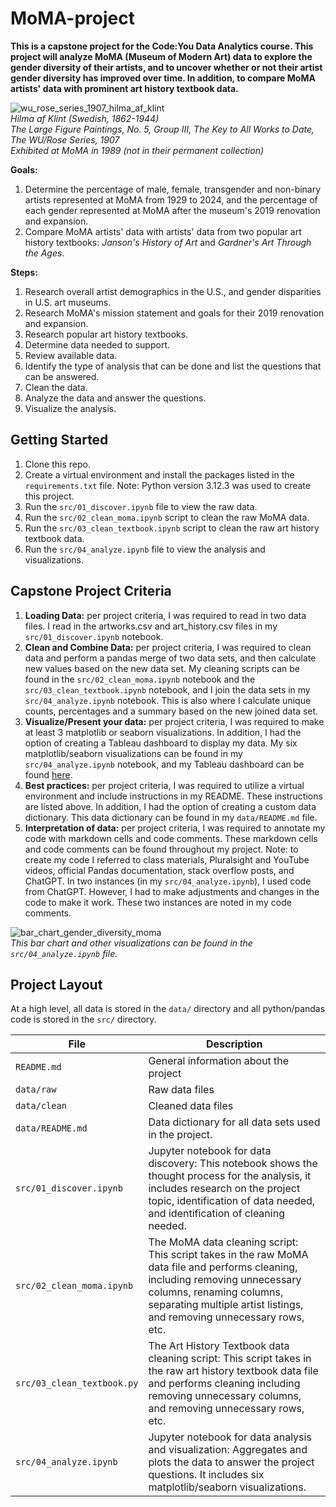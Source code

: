 # MoMA-project
**This is a capstone project for the Code:You Data Analytics course. This project will analyze MoMA (Museum of Modern Art) data to explore the gender diversity of their artists, and to uncover whether or not their artist gender diversity has improved over time. In addition, to compare MoMA artists' data with prominent art history textbook data.** 

![wu_rose_series_1907_hilma_af_klint](https://github.com/user-attachments/assets/bbd14a13-4c44-4a05-989b-00f2679da2b0) <br />
*Hilma af Klint (Swedish, 1862-1944)* <br />
*The Large Figure Paintings, No. 5, Group III, The Key to All Works to Date, The WU/Rose Series, 1907* <br />
*Exhibited at MoMA in 1989 (not in their permanent collection)* <br />

**Goals:**
1. Determine the percentage of male, female, transgender and non-binary artists represented at MoMA from 1929 to 2024, and the percentage of each gender represented at MoMA after the museum's 2019 renovation and expansion. 
2. Compare MoMA artists' data with artists' data from two popular art history textbooks: *Janson's History of Art* and *Gardner's Art Through the Ages*.

**Steps:**
1. Research overall artist demographics in the U.S., and gender disparities in U.S. art museums.
2. Research MoMA's mission statement and goals for their 2019 renovation and expansion. 
3. Research popular art history textbooks.
4. Determine data needed to support.
5. Review available data.
6. Identify the type of analysis that can be done and list the questions that can be answered.
7. Clean the data.
8. Analyze the data and answer the questions.
9. Visualize the analysis.

## Getting Started

1. Clone this repo.
2. Create a virtual environment and install the packages listed in the `requirements.txt` file. Note: Python version 3.12.3 was used to create this project. 
3. Run the `src/01_discover.ipynb` file to view the raw data.
4. Run the `src/02_clean_moma.ipynb` script to clean the raw MoMA data.
5. Run the `src/03_clean_textbook.ipynb` script to clean the raw art history textbook data.
6. Run the `src/04_analyze.ipynb` file to view the analysis and visualizations.

## Capstone Project Criteria

1. **Loading Data:** per project criteria, I was required to read in two data files. I read in the artworks.csv and art_history.csv files in my `src/01_discover.ipynb` notebook.
2. **Clean and Combine Data:** per project criteria, I was required to clean data and perform a pandas merge of two data sets, and then calculate new values based on the new data set. My cleaning scripts can be found in the `src/02_clean_moma.ipynb` notebook and the `src/03_clean_textbook.ipynb` notebook, and I join the data sets in my `src/04_analyze.ipynb` notebook. This is also where I calculate unique counts, percentages and a summary based on the new joined data set. 
3. **Visualize/Present your data:** per project criteria, I was required to make at least 3 matplotlib or seaborn visualizations. In addition, I had the option of creating a Tableau dashboard to display my data. My six matplotlib/seaborn visualizations can be found in my `src/04_analyze.ipynb` notebook, and my Tableau dashboard can be found [here](https://public.tableau.com/views/MoMAProject/MoMAProjectDashboard?:language=en-US&:sid=&:redirect=auth&:display_count=n&:origin=viz_share_link).
4. **Best practices:** per project criteria, I was required to utilize a virtual environment and include instructions in my README. These instructions are listed above. In addition, I had the option of creating a custom data dictionary. This data dictionary can be found in my `data/README.md` file.
5. **Interpretation of data:** per project criteria, I was required to annotate my code with markdown cells and code comments. These markdown cells and code comments can be found throughout my project. Note: to create my code I referred to class materials, Pluralsight and YouTube videos, official Pandas documentation, stack overflow posts, and ChatGPT. In two instances (in my `src/04_analyze.ipynb`), I used code from ChatGPT. However, I had to make adjustments and changes in the code to make it work. These two instances are noted in my code comments.  

![bar_chart_gender_diversity_moma](https://github.com/user-attachments/assets/80cb43ed-0a00-4967-a154-861186343021) <br />
*This bar chart and other visualizations can be found in the `src/04_analyze.ipynb` file.*

## Project Layout

At a high level, all data is stored in the `data/` directory and all python/pandas code is stored in the `src/` directory.

| File | Description |
| ---- | ----------- |
| `README.md` | General information about the project |
| `data/raw` | Raw data files |
| `data/clean` | Cleaned data files |
| `data/README.md` | Data dictionary for all data sets used in the project. |
| `src/01_discover.ipynb` | Jupyter notebook for data discovery: This notebook shows the thought process for the analysis, it includes research on the project topic, identification of data needed, and identification of cleaning needed. |
| `src/02_clean_moma.ipynb` | The MoMA data cleaning script: This script takes in the raw MoMA data file and performs cleaning, including removing unnecessary columns, renaming columns, separating multiple artist listings, and removing unnecessary rows, etc. |
| `src/03_clean_textbook.py` | The Art History Textbook data cleaning script: This script takes in the raw art history textbook data file and performs cleaning including removing unnecessary columns, and removing unnecessary rows, etc. |
| `src/04_analyze.ipynb` | Jupyter notebook for data analysis and visualization: Aggregates and plots the data to answer the project questions. It includes six matplotlib/seaborn visualizations. |


